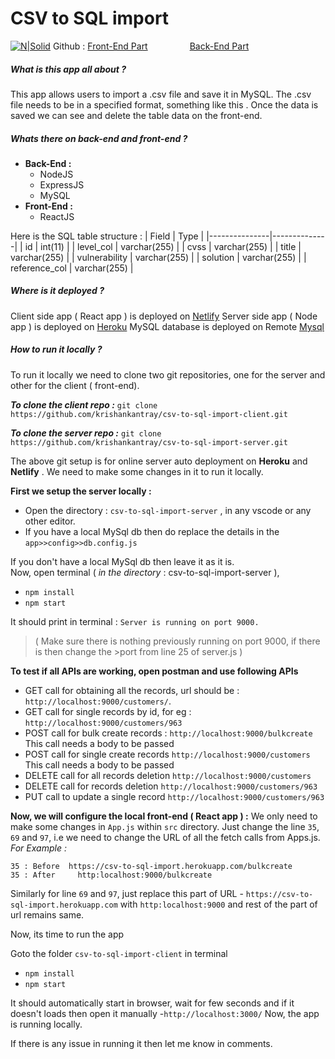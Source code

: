 # CSV to SQL import


[![N|Solid](https://raw.githubusercontent.com/krishankantray/temp/master/visit_button.JPG)](https://suspicious-carson-2627ba.netlify.app/)
Github : [Front-End Part](https://github.com/krishankantray/csv-to-sql-import-client)
&nbsp;&nbsp;&nbsp;&nbsp;&nbsp;&nbsp;&nbsp;&nbsp;&nbsp;&nbsp;&nbsp;&nbsp;&nbsp;&nbsp;&nbsp; [Back-End Part](https://github.com/krishankantray/csv-to-sql-import-server)

##### **What is this app all about ?**
This app allows users to import a .csv file and save it in MySQL. The .csv file needs to be in a specified format, something like  this .
Once the data is saved we can see and delete the table data on the front-end.

##### **Whats there on back-end and front-end ?**

  - **Back-End :**
    - NodeJS
    - ExpressJS
    - MySQL
  - **Front-End :**
    - ReactJS
    
Here is the SQL table structure :
| Field         | Type         |
|---------------|--------------|
| id            | int(11)      |
| level_col     | varchar(255) |
| cvss          | varchar(255) |
| title         | varchar(255) |
| vulnerability | varchar(255) |
| solution      | varchar(255) |
| reference_col | varchar(255) |

##### **Where is it deployed ?**

Client side app ( React app ) is deployed on [Netlify](https://www.netlify.com/)
Server side app ( Node app ) is deployed on [Heroku](https://www.heroku.com/)
MySQL database is deployed on Remote [Mysql](https://remotemysql.com/)

##### **How to run it locally ?**
To run it locally we need to clone two git repositories, one for the server and other for the client ( front-end).

***To clone the client repo :***
```git clone https://github.com/krishankantray/csv-to-sql-import-client.git  ```

***To clone the server repo :***
```git clone https://github.com/krishankantray/csv-to-sql-import-server.git```

The above git setup is for online server auto deployment on **Heroku** and **Netlify** .
We need to make some changes in it to run it locally.

**First we setup the server locally  :**
- Open the directory : ```csv-to-sql-import-server``` ,  in any vscode or any other editor.
- If you have a local MySql db then do replace the details in the ```app>>config>>db.config.js```

If you don't have a local MySql db then leave it as it is.  
Now, open terminal ( *in the directory* : csv-to-sql-import-server ),
- ```npm install```
- ```npm start```

It should print in terminal : ```Server is running on port 9000.```
>( Make sure there is nothing previously running on port 9000, if there is then change the >port from line 25 of server.js )

**To test if all APIs are working, open postman and use following APIs** 
- GET call for obtaining all the records, url should be : ```http://localhost:9000/customers/```.
- GET call for single records by id, for eg :  ```http://localhost:9000/customers/963```
- POST call for bulk create records  : ```http://localhost:9000/bulkcreate``` This call needs a body to be passed
- POST call for single create records  ```http://localhost:9000/customers``` This call needs a body to be passed
- DELETE call for all records deletion   ```http://localhost:9000/customers ```
- DELETE call for records deletion   ```http://localhost:9000/customers/963 ```
- PUT call to update a single record ```http://localhost:9000/customers/963```

**Now, we will configure the local front-end ( React app ) :** 
We only need to make some changes in ```App.js``` within ``src`` directory. 
Just change the line ```35```, ```69``` and ```97```, i.e we need to change the URL of all the fetch calls from Apps.js.
*For Example :* 
```
35 : Before  https://csv-to-sql-import.herokuapp.com/bulkcreate
35 : After     http:localhost:9000/bulkcreate
```
Similarly for line ```69``` and ```97```, just replace this part of URL - 
```https://csv-to-sql-import.herokuapp.com```
with 
```http:localhost:9000```
and rest of the part of url remains same. 

Now, its time to run the app

Goto the folder ```csv-to-sql-import-client``` in terminal 
- ```npm install ```
- ```npm start```

It should automatically start in browser, wait for few seconds and if it doesn't loads then open it manually -``` http://localhost:3000/ ```
Now, the app is running locally. 

If there is any issue in running it then let me know in comments.
